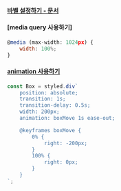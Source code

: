 ####  [바벨 설정하기 - 문서](https://www.styled-components.com/docs/tooling#babel-plugin)
####  [media query 사용하기]
```javascript
@media (max-width: 1024px) {
	width: 100%;
}
```
#### [animation 사용하기](https://medium.com/@shlee1353/%EB%A6%AC%EC%95%A1%ED%8A%B8-styled-components-%EC%95%A0%EB%8B%88%EB%A9%94%EC%9D%B4%EC%85%98-%EA%B5%AC%ED%98%84-fbbb8aa9e722)
```javascript
const Box = styled.div`
	position: absolute;
	transition: 1s;
	transition-delay: 0.5s;
	width: 200px;
	animation: boxMove 1s ease-out;

	@keyframes boxMove {
		0% {
			right: -200px;
		}
		100% {
			right: 0px;
		}
	}
`;
```